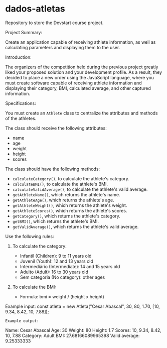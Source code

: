 # dados-atletas
Repository to store the Devstart course project.

Project Summary:

Create an application capable of receiving athlete information, as well as calculating parameters and displaying them to the user.

Introduction:

The organizers of the competition held during the previous project greatly liked your proposed solution and your development profile. As a result, they decided to place a new order using the JavaScript language, where you must create software capable of receiving athlete information and displaying their category, BMI, calculated average, and other captured information.

Specifications:

You must create an `Athlete` class to centralize the attributes and methods of the athletes.

The class should receive the following attributes:
* name
* age
* weight
* height
* scores

The class should have the following methods:
* `calculateCategory()`, to calculate the athlete's category.
* `calculateBMI()`, to calculate the athlete's BMI.
* `calculateValidAverage()`, to calculate the athlete's valid average.
* `getAthleteName()`, which returns the athlete's name.
* `getAthleteAge()`, which returns the athlete's age.
* `getAthleteWeight()`, which returns the athlete's weight.
* `getAthleteScores()`, which returns the athlete's scores.
* `getCategory()`, which returns the athlete's category.
* `getBMI()`, which returns the athlete's BMI.
* `getValidAverage()`, which returns the athlete's valid average.

Use the following rules:

1.  To calculate the category:
    * Infantil (Children): 9 to 11 years old
    * Juvenil (Youth): 12 and 13 years old
    * Intermediário (Intermediate): 14 and 15 years old
    * Adulto (Adult): 16 to 30 years old
    * Sem categoria (No category): other ages

2.  To calculate the BMI:
    * Formula: bmi = weight / (height x height)

Example input:
const atleta = new Atleta("Cesar Abascal",
    30, 80, 1.70,
    [10, 9.34, 8.42, 10, 7.88]);

    Example output:
Name: Cesar Abascal
Age: 30
Weight: 80
Height: 1.7
Scores: 10, 9.34, 8.42, 10, 7.88
Category: Adult
BMI: 27.68166089965398
Valid average: 9.25333333

